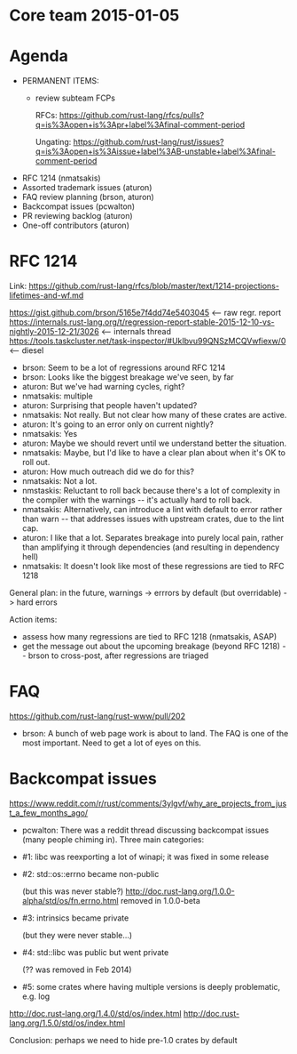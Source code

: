 # Core team 2015-01-05

# Agenda

- PERMANENT ITEMS:
    - review subteam FCPs

        RFCs: https://github.com/rust-lang/rfcs/pulls?q=is%3Aopen+is%3Apr+label%3Afinal-comment-period

        Ungating: https://github.com/rust-lang/rust/issues?q=is%3Aopen+is%3Aissue+label%3AB-unstable+label%3Afinal-comment-period


* RFC 1214 (nmatsakis)
* Assorted trademark issues (aturon)
* FAQ review planning (brson, aturon)
* Backcompat issues (pcwalton)
* PR reviewing backlog (aturon)
* One-off contributors (aturon)

# RFC 1214

Link: https://github.com/rust-lang/rfcs/blob/master/text/1214-projections-lifetimes-and-wf.md

https://gist.github.com/brson/5165e7f4dd74e5403045 <-- raw regr. report
https://internals.rust-lang.org/t/regression-report-stable-2015-12-10-vs-nightly-2015-12-21/3026 <-- internals thread
https://tools.taskcluster.net/task-inspector/#UkIbvu99QNSzMCQVwfiexw/0 <-- diesel

- brson: Seem to be a lot of regressions around RFC 1214
- brson: Looks like the biggest breakage we've seen, by far
- aturon: But we've had warning cycles, right?
- nmatsakis: multiple
- aturon: Surprising that people haven't updated?
- nmatsakis: Not really. But not clear how many of these crates are active.
- aturon: It's going to an error only on current nightly?
- nmatsakis: Yes
- aturon: Maybe we should revert until we understand better the situation.
- nmatsakis: Maybe, but I'd like to have a clear plan about when it's OK to roll out.
- aturon: How much outreach did we do for this?
- nmatsakis: Not a lot.
- nmstaskis: Reluctant to roll back because there's a lot of complexity in the compiler with the warnings -- it's actually hard to roll back.
- nmatsakis: Alternatively, can introduce a lint with default to error rather than warn -- that addresses issues with upstream crates, due to the lint cap.
- aturon: I like that a lot. Separates breakage into purely local pain, rather than amplifying it through dependencies (and resulting in dependency hell)
- nmatsakis: It doesn't look like most of these regressions are tied to RFC 1218

General plan: in the future, warnings -> errrors by default (but overridable) -> hard errors

Action items:
- assess how many regressions are tied to RFC 1218 (nmatsakis, ASAP)
- get the message out about the upcoming breakage (beyond RFC 1218) -- brson to cross-post, after regressions are triaged

# FAQ

https://github.com/rust-lang/rust-www/pull/202

- brson: A bunch of web page work is about to land. The FAQ is one of the most important. Need to get a lot of eyes on this.

# Backcompat issues

https://www.reddit.com/r/rust/comments/3ylgvf/why_are_projects_from_just_a_few_months_ago/

- pcwalton: There was a reddit thread discussing backcompat issues (many people chiming in). Three main categories:
- #1: libc was reexporting a lot of winapi; it was fixed in some release
- #2: std::os::errno became non-public

    (but this was never stable?) http://doc.rust-lang.org/1.0.0-alpha/std/os/fn.errno.html removed in 1.0.0-beta

- #3: intrinsics became private

    (but they were never stable...)

- #4: std::libc was public but went private

    (?? was removed in Feb 2014)

- #5: some crates where having multiple versions is deeply problematic, e.g. log

http://doc.rust-lang.org/1.4.0/std/os/index.html
http://doc.rust-lang.org/1.5.0/std/os/index.html

Conclusion: perhaps we need to hide pre-1.0 crates by default
